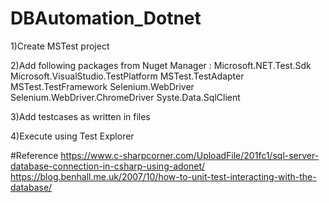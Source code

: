 # DBAutomation_Dotnet

1)Create MSTest project

2)Add following packages from Nuget Manager :
   Microsoft.NET.Test.Sdk
   Microsoft.VisualStudio.TestPlatform
   MSTest.TestAdapter
   MSTest.TestFramework
   Selenium.WebDriver
   Selenium.WebDriver.ChromeDriver
   Syste.Data.SqlClient
   
3)Add testcases as written in files 

4)Execute using Test Explorer 

#Reference
https://www.c-sharpcorner.com/UploadFile/201fc1/sql-server-database-connection-in-csharp-using-adonet/
https://blog.benhall.me.uk/2007/10/how-to-unit-test-interacting-with-the-database/

